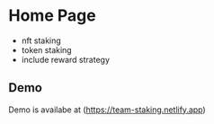 # Home Page
  - nft staking
  - token staking
  - include reward strategy

## Demo
 Demo is availabe at (https://team-staking.netlify.app)

